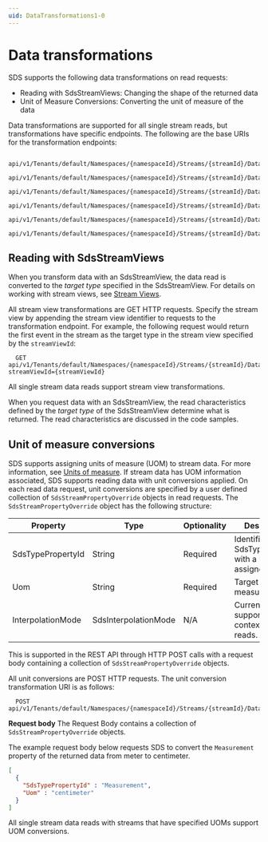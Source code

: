 ```yaml
---
uid: DataTransformations1-0
---
```


# Data transformations

SDS supports the following data transformations on read requests:

* Reading with SdsStreamViews: Changing the shape of the returned data
* Unit of Measure Conversions: Converting the unit of measure of the data  

Data transformations are supported for all single stream reads, but transformations have specific endpoints. The following are the base URIs for the transformation endpoints:

```text
  api/v1/Tenants/default/Namespaces/{namespaceId}/Streams/{streamId}/Data/Transform/First
  api/v1/Tenants/default/Namespaces/{namespaceId}/Streams/{streamId}/Data/Transform/Last
  api/v1/Tenants/default/Namespaces/{namespaceId}/Streams/{streamId}/Data/Transform
  api/v1/Tenants/default/Namespaces/{namespaceId}/Streams/{streamId}/Data/Transform/Interpolated
  api/v1/Tenants/default/Namespaces/{namespaceId}/Streams/{streamId}/Data/Transform/Summaries
  api/v1/Tenants/default/Namespaces/{namespaceId}/Streams/{streamId}/Data/Transform/Sampled
```

## Reading with SdsStreamViews

When you transform data with an SdsStreamView, the data read is converted to the *target type* specified in the SdsStreamView. For details on working with stream views, see [Stream Views](xref:sdsStreamViews1-0).

All stream view transformations are GET HTTP requests. Specify the stream view by appending the stream view identifier to requests to the transformation endpoint. For example, the following request would return the first event in the stream as the target type in the stream view specified by the `streamViewId`:

```text
  GET api/v1/Tenants/default/Namespaces/{namespaceId}/Streams/{streamId}/Data/Transform/First?streamViewId={streamViewId}
```

All single stream data reads support stream view transformations.

When you request data with an SdsStreamView, the read characteristics defined by the *target type* of the SdsStreamView determine what is returned. The read characteristics are discussed in the code samples.

## Unit of measure conversions

SDS supports assigning units of measure (UOM) to stream data. For more information, see [Units of measure](xref:unitsOfMeasure1-0). If stream data has UOM information associated, SDS supports reading data with unit conversions applied. On each read data request, unit conversions are specified by a user defined collection of `SdsStreamPropertyOverride` objects in read requests. The `SdsStreamPropertyOverride` object has the following structure:

| Property          | Type                 | Optionality | Description                                            |
| ----------------- | -------------------- | ----------- | -----------------------------------------------------  |
| SdsTypePropertyId | String               | Required    | Identifier for an SdsTypeProperty with a UOM assigned. |
| Uom               | String               | Required    | Target unit of measure.                                |
| InterpolationMode | SdsInterpolationMode | N/A         | Currently not supported in context of data reads.      |

This is supported in the REST API through HTTP POST calls with a request body containing a collection of `SdsStreamPropertyOverride` objects.  

All unit conversions are POST HTTP requests. The unit conversion transformation URI is as follows:

```text
  POST api/v1/Tenants/default/Namespaces/{namespaceId}/Streams/{streamId}/Data/Transform
```

**Request body**
The Request Body contains a collection of `SdsStreamPropertyOverride` objects.

The example request body below requests SDS to convert the `Measurement` property of the returned data from meter to centimeter.

```json
[
  {
    "SdsTypePropertyId" : "Measurement",
    "Uom" : "centimeter"
  }
]
```

All single stream data reads with streams that have specified UOMs support UOM conversions.
